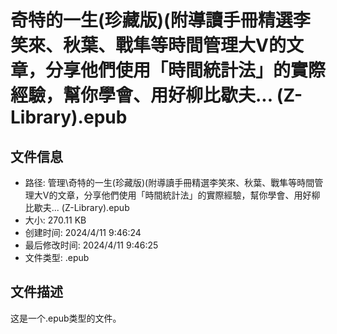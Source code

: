 ﻿# 奇特的一生(珍藏版)(附導讀手冊精選李笑來、秋葉、戰隼等時間管理大V的文章，分享他們使用「時間統計法」的實際經驗，幫你學會、用好柳比歇夫... (Z-Library).epub

## 文件信息
- 路径: 管理\奇特的一生(珍藏版)(附導讀手冊精選李笑來、秋葉、戰隼等時間管理大V的文章，分享他們使用「時間統計法」的實際經驗，幫你學會、用好柳比歇夫... (Z-Library).epub
- 大小: 270.11 KB
- 创建时间: 2024/4/11 9:46:24
- 最后修改时间: 2024/4/11 9:46:25
- 文件类型: .epub

## 文件描述
这是一个.epub类型的文件。

